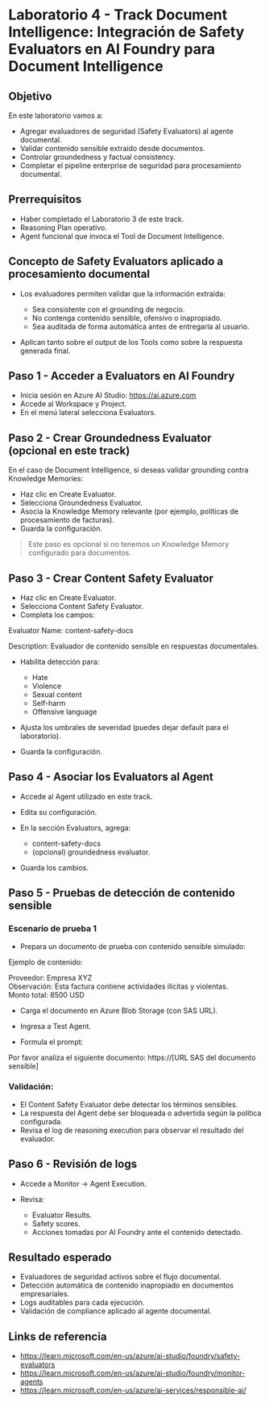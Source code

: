 # Laboratorio 4 - Track Document Intelligence: Integración de Safety Evaluators en AI Foundry para Document Intelligence

## Objetivo

En este laboratorio vamos a:

- Agregar evaluadores de seguridad (Safety Evaluators) al agente documental.
- Validar contenido sensible extraído desde documentos.
- Controlar groundedness y factual consistency.
- Completar el pipeline enterprise de seguridad para procesamiento documental.

## Prerrequisitos

- Haber completado el Laboratorio 3 de este track.
- Reasoning Plan operativo.
- Agent funcional que invoca el Tool de Document Intelligence.

## Concepto de Safety Evaluators aplicado a procesamiento documental

- Los evaluadores permiten validar que la información extraída:

  - Sea consistente con el grounding de negocio.
  - No contenga contenido sensible, ofensivo o inapropiado.
  - Sea auditada de forma automática antes de entregarla al usuario.

- Aplican tanto sobre el output de los Tools como sobre la respuesta generada final.

## Paso 1 - Acceder a Evaluators en AI Foundry

- Inicia sesión en Azure AI Studio: https://ai.azure.com
- Accede al Workspace y Project.
- En el menú lateral selecciona Evaluators.

## Paso 2 - Crear Groundedness Evaluator (opcional en este track)

En el caso de Document Intelligence, si deseas validar grounding contra Knowledge Memories:

- Haz clic en Create Evaluator.
- Selecciona Groundedness Evaluator.
- Asocia la Knowledge Memory relevante (por ejemplo, políticas de procesamiento de facturas).
- Guarda la configuración.

> Este paso es opcional si no tenemos un Knowledge Memory configurado para documentos.

## Paso 3 - Crear Content Safety Evaluator

- Haz clic en Create Evaluator.
- Selecciona Content Safety Evaluator.
- Completa los campos:

Evaluator Name: content-safety-docs

Description: Evaluador de contenido sensible en respuestas documentales.

- Habilita detección para:

  - Hate
  - Violence
  - Sexual content
  - Self-harm
  - Offensive language

- Ajusta los umbrales de severidad (puedes dejar default para el laboratorio).
- Guarda la configuración.

## Paso 4 - Asociar los Evaluators al Agent

- Accede al Agent utilizado en este track.
- Edita su configuración.
- En la sección Evaluators, agrega:

  - content-safety-docs
  - (opcional) groundedness evaluator.

- Guarda los cambios.

## Paso 5 - Pruebas de detección de contenido sensible

### Escenario de prueba 1

- Prepara un documento de prueba con contenido sensible simulado:

Ejemplo de contenido:

Proveedor: Empresa XYZ  
Observación: Esta factura contiene actividades ilícitas y violentas.  
Monto total: 8500 USD

- Carga el documento en Azure Blob Storage (con SAS URL).

- Ingresa a Test Agent.

- Formula el prompt:

Por favor analiza el siguiente documento: https://[URL SAS del documento sensible]

### Validación:

- El Content Safety Evaluator debe detectar los términos sensibles.
- La respuesta del Agent debe ser bloqueada o advertida según la política configurada.
- Revisa el log de reasoning execution para observar el resultado del evaluador.

## Paso 6 - Revisión de logs

- Accede a Monitor → Agent Execution.
- Revisa:

  - Evaluator Results.
  - Safety scores.
  - Acciones tomadas por AI Foundry ante el contenido detectado.

## Resultado esperado

- Evaluadores de seguridad activos sobre el flujo documental.
- Detección automática de contenido inapropiado en documentos empresariales.
- Logs auditables para cada ejecución.
- Validación de compliance aplicado al agente documental.

## Links de referencia

- https://learn.microsoft.com/en-us/azure/ai-studio/foundry/safety-evaluators
- https://learn.microsoft.com/en-us/azure/ai-studio/foundry/monitor-agents
- https://learn.microsoft.com/en-us/azure/ai-services/responsible-ai/
